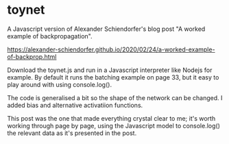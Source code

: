 # toynet
A Javascript version of Alexander Schiendorfer's blog post "A worked example of backpropagation".

https://alexander-schiendorfer.github.io/2020/02/24/a-worked-example-of-backprop.html

Download the toynet.js and run in a Javascript interpreter like Nodejs for example. By default it runs the batching example on page 33, but
it easy to play around with using console.log().

The code is generalised a bit so the shape of the network can be changed. I added bias and alternative activatiion functions. 

This post was the one that made everything crystal clear to me; it's worth working through page by page, using the Javascript model to console.log() the relevant data as it's presented in the post.
